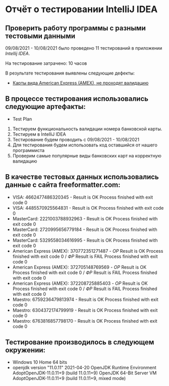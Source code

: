 # Отчёт о тестировании **IntelliJ IDEA**

## Проверить работу программы с разными тестовыми данными

09/08/2021 - 10/08/2021 было проведено 11 тестирований в приложении *Intellij IDEA*.

На тестирование затрачено: 10 часов

В результате тестирования выявлены следующие дефекты:
* [Карты вида American Express (AMEX), не проходят валидацию](https://github.com/quechuloo/JavaBeginning/issues/1)




## В процессе тестирования использовались следующие артефакты:
* Test Plan
1. Тестируем функциональность валидации номера банковской карты.
2. Тестируем в IntelliJ IDEA
3. Тестирование будем проводить с 09/08/2021 - 10/08/2021
4. Для тестирования будем использовать код оставшийся от нашего программиста
5. Проверим самые популярные виды банковских карт на корректную валидацию



## В качестве тестовых данных использовались данные с сайта freeformatter.com:
* VISA: 4662477486320345 - Result is OK Process finished with exit code 0
* VISA: 4485570925564831 - Result is OK Process finished with exit code 0
* MasterCard: 2221003788932963 - Result is OK Process finished with exit code 0
* MasterCard: 2720995656779184 - Result is OK Process finished with exit code 0
* MasterCard: 5329558034616995 - Result is OK Process finished with exit code 0
* American Express (AMEX): 370772351271487 - *ОР* Result is OK Process finished with exit code 0 / *ФР* Result is FAIL Process finished with exit code 0
* American Express (AMEX): 372705148769569 - *ОР* Result is OK Process finished with exit code 0 / *ФР* Result is FAIL Process finished with exit code 0
* American Express (AMEX): 372208725885403 - *ОР* Result is OK Process finished with exit code 0 / *ФР* Result is FAIL Process finished with exit code 0
* Maestro: 6759236479813974 - Result is OK Process finished with exit code 0
* Maestro: 6304372174799919 - Result is OK Process finished with exit code 0
* Maestro: 6763816857798170 - Result is OK Process finished with exit code 0

## Тестирование производилось в следующем окружении:
* Windows 10 Home 64 bits
* openjdk version "11.0.11" 2021-04-20
OpenJDK Runtime Environment AdoptOpenJDK-11.0.11+9 (build 11.0.11+9)
OpenJDK 64-Bit Server VM AdoptOpenJDK-11.0.11+9 (build 11.0.11+9, mixed mode)
